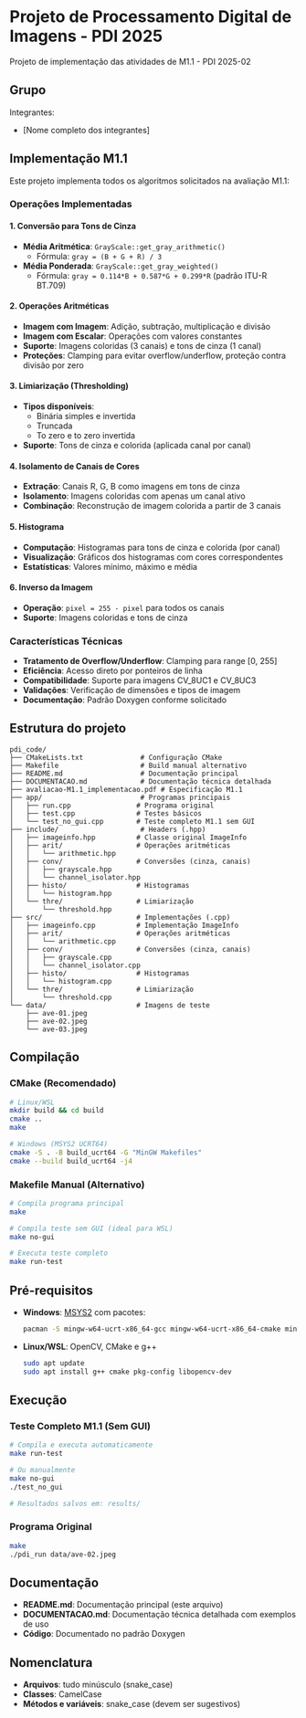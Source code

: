 # Projeto de Processamento Digital de Imagens - PDI 2025

Projeto de implementação das atividades de M1.1 - PDI 2025-02

## Grupo
Integrantes:
- [Nome completo dos integrantes]

## Implementação M1.1

Este projeto implementa todos os algoritmos solicitados na avaliação M1.1:

### Operações Implementadas

#### 1. Conversão para Tons de Cinza
- **Média Aritmética**: `GrayScale::get_gray_arithmetic()`
  - Fórmula: `gray = (B + G + R) / 3`
- **Média Ponderada**: `GrayScale::get_gray_weighted()`
  - Fórmula: `gray = 0.114*B + 0.587*G + 0.299*R` (padrão ITU-R BT.709)

#### 2. Operações Aritméticas
- **Imagem com Imagem**: Adição, subtração, multiplicação e divisão
- **Imagem com Escalar**: Operações com valores constantes
- **Suporte**: Imagens coloridas (3 canais) e tons de cinza (1 canal)
- **Proteções**: Clamping para evitar overflow/underflow, proteção contra divisão por zero

#### 3. Limiarização (Thresholding)
- **Tipos disponíveis**:
  - Binária simples e invertida
  - Truncada
  - To zero e to zero invertida
- **Suporte**: Tons de cinza e colorida (aplicada canal por canal)

#### 4. Isolamento de Canais de Cores
- **Extração**: Canais R, G, B como imagens em tons de cinza
- **Isolamento**: Imagens coloridas com apenas um canal ativo
- **Combinação**: Reconstrução de imagem colorida a partir de 3 canais

#### 5. Histograma
- **Computação**: Histogramas para tons de cinza e colorida (por canal)
- **Visualização**: Gráficos dos histogramas com cores correspondentes
- **Estatísticas**: Valores mínimo, máximo e média

#### 6. Inverso da Imagem
- **Operação**: `pixel = 255 - pixel` para todos os canais
- **Suporte**: Imagens coloridas e tons de cinza

### Características Técnicas

- **Tratamento de Overflow/Underflow**: Clamping para range [0, 255]
- **Eficiência**: Acesso direto por ponteiros de linha
- **Compatibilidade**: Suporte para imagens CV_8UC1 e CV_8UC3
- **Validações**: Verificação de dimensões e tipos de imagem
- **Documentação**: Padrão Doxygen conforme solicitado

## Estrutura do projeto

```
pdi_code/
├── CMakeLists.txt              # Configuração CMake
├── Makefile                    # Build manual alternativo  
├── README.md                   # Documentação principal
├── DOCUMENTACAO.md             # Documentação técnica detalhada
├── avaliacao-M1.1_implementacao.pdf # Especificação M1.1
├── app/                        # Programas principais
│   ├── run.cpp                # Programa original
│   ├── test.cpp               # Testes básicos
│   └── test_no_gui.cpp        # Teste completo M1.1 sem GUI
├── include/                    # Headers (.hpp)
│   ├── imageinfo.hpp          # Classe original ImageInfo
│   ├── arit/                  # Operações aritméticas
│   │   └── arithmetic.hpp
│   ├── conv/                  # Conversões (cinza, canais)
│   │   ├── grayscale.hpp
│   │   └── channel_isolator.hpp
│   ├── histo/                 # Histogramas
│   │   └── histogram.hpp
│   └── thre/                  # Limiarização
│       └── threshold.hpp
├── src/                       # Implementações (.cpp)
│   ├── imageinfo.cpp          # Implementação ImageInfo
│   ├── arit/                  # Operações aritméticas
│   │   └── arithmetic.cpp
│   ├── conv/                  # Conversões (cinza, canais)
│   │   ├── grayscale.cpp
│   │   └── channel_isolator.cpp
│   ├── histo/                 # Histogramas
│   │   └── histogram.cpp
│   └── thre/                  # Limiarização
│       └── threshold.cpp
└── data/                      # Imagens de teste
    ├── ave-01.jpeg
    ├── ave-02.jpeg
    └── ave-03.jpeg
```

## Compilação

### CMake (Recomendado)
```bash
# Linux/WSL
mkdir build && cd build
cmake ..
make

# Windows (MSYS2 UCRT64)
cmake -S . -B build_ucrt64 -G "MinGW Makefiles"
cmake --build build_ucrt64 -j4
```

### Makefile Manual (Alternativo)
```bash
# Compila programa principal
make

# Compila teste sem GUI (ideal para WSL)
make no-gui

# Executa teste completo
make run-test
```

## Pré-requisitos

- **Windows**: [MSYS2](https://www.msys2.org/) com pacotes:
  ```bash
  pacman -S mingw-w64-ucrt-x86_64-gcc mingw-w64-ucrt-x86_64-cmake mingw-w64-ucrt-x86_64-opencv
  ```
- **Linux/WSL**: OpenCV, CMake e g++
  ```bash
  sudo apt update
  sudo apt install g++ cmake pkg-config libopencv-dev
  ```

## Execução

### Teste Completo M1.1 (Sem GUI)
```bash
# Compila e executa automaticamente
make run-test

# Ou manualmente
make no-gui
./test_no_gui

# Resultados salvos em: results/
```

### Programa Original
```bash
make
./pdi_run data/ave-02.jpeg
```

## Documentação
- **README.md**: Documentação principal (este arquivo)
- **DOCUMENTACAO.md**: Documentação técnica detalhada com exemplos de uso
- **Código**: Documentado no padrão Doxygen

## Nomenclatura
- **Arquivos**: tudo minúsculo (snake_case)
- **Classes**: CamelCase
- **Métodos e variáveis**: snake_case (devem ser sugestivos)